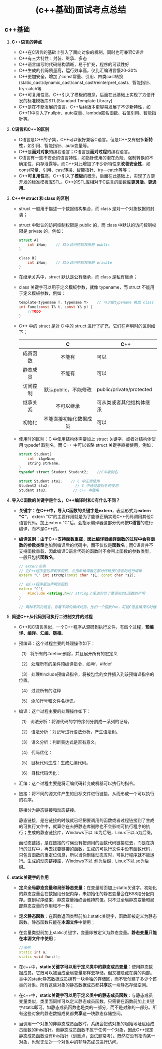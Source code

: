 # <center>(c++基础)面试考点总结</center>

## c++基础

1. **C++语言的特点**

   * C++在C语言的基础上引入了面向对象的机制，同时也可兼容C语言
   * C++有三大特性：封装、继承、多态
   * C++语言编写的代码结构清晰，易于扩充，程序的可读性好
   * C++生成的代码质量高，运行效率高，仅比汇编语言慢20-30%
   * C++更加安全，增加了const常量、引用、四类cast转换(static_cast/dynamic_cast/const_cast/reinterpret_cast)、智能指针、try-catch等
   * C++可复用性高，C++引入了模板的概念，后面在此基础上实现了方便开发的标准模板库STL(Standard Template Library)
   * C++是在不断发展的语言。C++后续版本更容易发展了不少新特性，如C++11中引入了nullptr、auto变量、lambda匿名函数、右值引用、智能指针等。

2. **C语言和C++的区别**

   * C语言是C++的子集，C++可以很好兼容C语言。但是C++又有很多**新特性**，如引用、智能指针、auto变量等。
   * C++是**面对对象**的编程语言；C语言是**面对过程**的编程语言。
   * C语言有一些不安全的语言特性，如指针使用的潜在危险、强制转换的不确定性、内存泄露等。而C++对此增加了不少新特性来**改善安全性**，如const常量、引用、cast转换、智能指针、try—catch等等；
   * C++**可复用性**高，C++引入了**模板**的概念，后面在此基础上，实现了方便开发的标准模板库STL。C++的STL库相对于C语言的函数库**更灵活、更通用**。

3. **C++中 struct 和 class 的区别**

   * struct 一般用于描述一个数据结构集合，而 class 是对一个对象数据的封装；

   * struct 中默认的访问控制权限是 public 的，而 class 中默认的访问控制权限是 private 的，例如：

     ```c
     struct A{
         int iNum;    // 默认访问控制权限是 public
     }
     
     class B{
         int iNum;    // 默认访问控制权限是 private
     }
     ```

   * 在继承关系中，struct 默认是公有继承，而 class 是私有继承；

   * class 关键字可以用于定义模板参数，就像 typename，而 struct 不能用于定义模板参数，例如：

     ```c
     template<typename T, typename Y>    // 可以把typename 换成 class
     int Func(const T& t, const Y& y) {
         //TODO
     }
     ```

   * C++ 中的 struct 是对 C 中的 struct 进行了扩充，它们在声明时的区别如下：

     |          |           C            | C++                      |
     | :------: | :--------------------: | ------------------------ |
     | 成员函数 |         不能有         | 可以                     |
     | 静态成员 |         不能有         | 可以                     |
     | 访问控制 |  默认public，不能修改  | public/private/protected |
     | 继承关系 |       不可以继承       | 可从类或者其他结构体继承 |
     |  初始化  | 不能直接初始化数据成员 | 可以                     |

   * 使用时的区别：C 中使用结构体需要加上 struct 关键字，或者对结构体使用 typedef 取别名，而 C++ 中可以省略 struct 关键字直接使用，例如：

     ```c++
     struct Student{
         int  iAgeNum;
         string strName;
     }
     typedef struct Student Student2;    //C中取别名
      
     struct Student stu1;    // C 中正常使用
     Student2 stu2;            // C 中通过取别名的使用
     Student stu3;            // C++ 中使用
     ```

4. **导入C函数的关键字是什么，C++编译时和C有什么不同？**

   * **关键字：**在C++中，导入C函数的关键字是**extern**，表达形式为**extern “C”**， extern "C"的主要作用就是为了能够正确实现C++代码调用其他C语言代码。加上extern "C"后，会指示编译器这部分代码按**C语言**的进行编译，而不是C++的。

   * **编译区别：**由于C++支持函数重载，因此编译器编译函数的过程中会将函数的**参数类型**也加到编译后的代码中，而不仅仅是**函数名**；而C语言并不支持函数重载，因此编译C语言代码的函数时不会带上函数的参数类型，一般只包括**函数名**。

     ```c++
     // extern示例
     // 在C++程序里边声明该函数，会指示编译器这部分代码按C语言的进行编译
     extern "C" int strcmp(const char *s1, const char *s2);
      
     // 在C++程序里边声明该函数
     extern "C"{
         #include <string.h>// string.h里边包含了要调用的C函数的声明
     }
      
     // 两种不同的语言，有着不同的编译规则，比如一个函数fun，可能C语言编译的时候为_fun，而C++则是__fun__
     ```

5. **简述C++从代码到可执行二进制文件的过程**

   *  C++和C语言类似，一个C++程序从源码到执行文件，有四个过程，**预编译、编译、汇编、链接**。

   * 预编译：这个过程主要的处理操作如下：

     （1） 将所有的#define删除，并且展开所有的宏定义

     （2） 处理所有的条件预编译指令，如#if、#ifdef

     （3） 处理#include预编译指令，将被包含的文件插入到该预编译指令的位置。

     （4） 过滤所有的注释

     （5） 添加行号和文件名标识。

   * 编译：这个过程主要的处理操作如下：

     （1） 词法分析：将源代码的字符序列分割成一系列的记号。

     （2） 语法分析：对记号进行语法分析，产生语法树。

     （3） 语义分析：判断表达式是否有意义。

     （4） 代码优化：

     （5） 目标代码生成：生成汇编代码。

     （6） 目标代码优化：

   * 汇编：这个过程主要是将汇编代码转变成机器可以执行的指令。

   * 链接：将不同的源文件产生的目标文件进行链接，从而形成一个可以执行的程序。

     链接分为静态链接和动态链接。

     静态链接，是在链接的时候就已经把要调用的函数或者过程链接到了生成的可执行文件中，就算你在去把静态库删除也不会影响可执行程序的执行；生成的静态链接库，Windows下以.lib为后缀，Linux下以.a为后缀。

     而动态链接，是在链接的时候没有把调用的函数代码链接进去，而是在执行的过程中，再去找要链接的函数，生成的可执行文件中没有函数代码，只包含函数的重定位信息，所以当你删除动态库时，可执行程序就不能运行。生成的动态链接库，Windows下以.dll为后缀，Linux下以.so为后缀。

6. **static关键字的作用**

   * **定义全局静态变量和局部静态变量**：在变量前面加上static关键字。初始化的静态变量会在数据段分配内存，未初始化的静态变量会在BSS段分配内存。直到程序结束，静态变量始终会维持前值。只不过全局静态变量和局部静态变量的作用域不一样；

   * **定义静态函数**：在函数返回类型前加上static关键字，函数即被定义为静态函数。静态函数只能在**本源文件**中使用；

   * 在变量类型前加上static关键字，变量即被定义为静态变量。**静态变量只能在本源文件中使用**；

     ```c++
     //示例
     static int a;
     static void func();
     ```

   * 在c++中，**static关键字可以用于定义类中的静态成员变量**：使用静态数据成员，它既可以被当成全局变量那样去存储，但又被隐藏在类的内部。类中的static静态数据成员拥有一块单独的存储区，而不管创建了多少个该类的对象。所有这些对象的静态数据成员都**共享**这一块静态存储空间。

   * 在c++中，**static关键字可以用于定义类中的静态成员函数**：与静态成员变量类似，类里面同样可以定义静态成员函数。只需要在函数前加上关键字static即可。如静态成员函数也是类的一部分，而不是对象的一部分。所有这些对象的静态数据成员都**共享**这一块静态存储空间。

   * 当调用一个对象的非静态成员函数时，系统会把该对象的起始地址赋给成员函数的this指针。而静态成员函数不属于任何一个对象，因此C++规定静态成员函数没有this指针（划重点，面试题常考）。既然它没有指向某一对象，也就无法对一个对象中的非静态成员进行访问。

